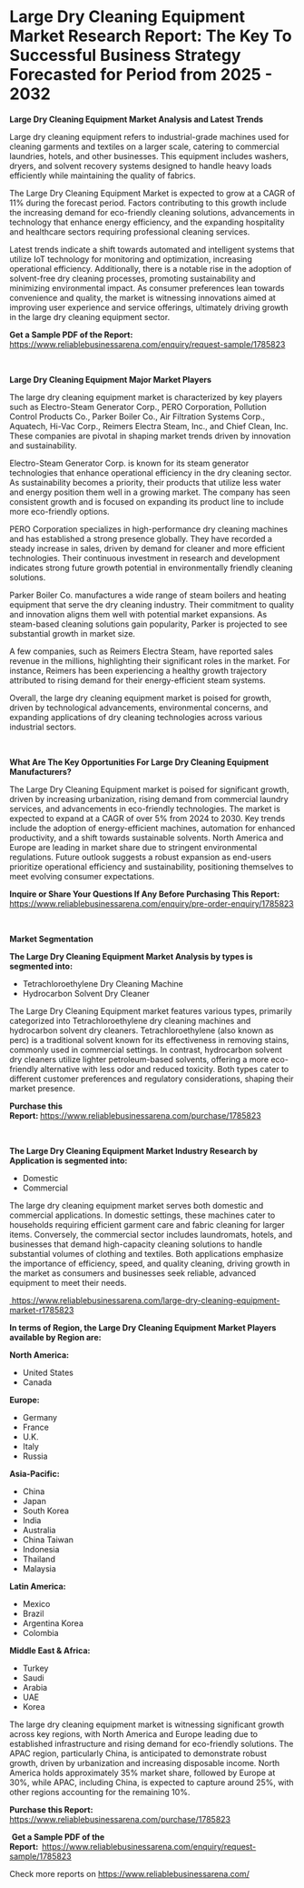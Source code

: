 <p><h1>Large Dry Cleaning Equipment Market Research Report: The Key To Successful Business Strategy Forecasted for Period from 2025 - 2032</h1></p><p><strong>Large Dry Cleaning Equipment Market Analysis and Latest Trends</strong></p>
<p><p>Large dry cleaning equipment refers to industrial-grade machines used for cleaning garments and textiles on a larger scale, catering to commercial laundries, hotels, and other businesses. This equipment includes washers, dryers, and solvent recovery systems designed to handle heavy loads efficiently while maintaining the quality of fabrics.</p><p>The Large Dry Cleaning Equipment Market is expected to grow at a CAGR of 11% during the forecast period. Factors contributing to this growth include the increasing demand for eco-friendly cleaning solutions, advancements in technology that enhance energy efficiency, and the expanding hospitality and healthcare sectors requiring professional cleaning services. </p><p>Latest trends indicate a shift towards automated and intelligent systems that utilize IoT technology for monitoring and optimization, increasing operational efficiency. Additionally, there is a notable rise in the adoption of solvent-free dry cleaning processes, promoting sustainability and minimizing environmental impact. As consumer preferences lean towards convenience and quality, the market is witnessing innovations aimed at improving user experience and service offerings, ultimately driving growth in the large dry cleaning equipment sector.</p></p>
<p><strong>Get a Sample PDF of the Report:&nbsp;</strong> <a href="https://www.reliablebusinessarena.com/enquiry/request-sample/1785823?utm_campaign=3021&utm_medium=2&utm_source=Github&utm_content=ia&utm_term=25032025&utm_id=large-dry-cleaning-equipment">https://www.reliablebusinessarena.com/enquiry/request-sample/1785823</a></p>
<p>&nbsp;</p>
<p><strong>Large Dry Cleaning Equipment Major Market Players</strong></p>
<p><p>The large dry cleaning equipment market is characterized by key players such as Electro-Steam Generator Corp., PERO Corporation, Pollution Control Products Co., Parker Boiler Co., Air Filtration Systems Corp., Aquatech, Hi-Vac Corp., Reimers Electra Steam, Inc., and Chief Clean, Inc. These companies are pivotal in shaping market trends driven by innovation and sustainability.</p><p>Electro-Steam Generator Corp. is known for its steam generator technologies that enhance operational efficiency in the dry cleaning sector. As sustainability becomes a priority, their products that utilize less water and energy position them well in a growing market. The company has seen consistent growth and is focused on expanding its product line to include more eco-friendly options.</p><p>PERO Corporation specializes in high-performance dry cleaning machines and has established a strong presence globally. They have recorded a steady increase in sales, driven by demand for cleaner and more efficient technologies. Their continuous investment in research and development indicates strong future growth potential in environmentally friendly cleaning solutions.</p><p>Parker Boiler Co. manufactures a wide range of steam boilers and heating equipment that serve the dry cleaning industry. Their commitment to quality and innovation aligns them well with potential market expansions. As steam-based cleaning solutions gain popularity, Parker is projected to see substantial growth in market size.</p><p>A few companies, such as Reimers Electra Steam, have reported sales revenue in the millions, highlighting their significant roles in the market. For instance, Reimers has been experiencing a healthy growth trajectory attributed to rising demand for their energy-efficient steam systems.</p><p>Overall, the large dry cleaning equipment market is poised for growth, driven by technological advancements, environmental concerns, and expanding applications of dry cleaning technologies across various industrial sectors.</p></p>
<p>&nbsp;</p>
<p><strong>What Are The Key Opportunities For Large Dry Cleaning Equipment Manufacturers?</strong></p>
<p><p>The Large Dry Cleaning Equipment market is poised for significant growth, driven by increasing urbanization, rising demand from commercial laundry services, and advancements in eco-friendly technologies. The market is expected to expand at a CAGR of over 5% from 2024 to 2030. Key trends include the adoption of energy-efficient machines, automation for enhanced productivity, and a shift towards sustainable solvents. North America and Europe are leading in market share due to stringent environmental regulations. Future outlook suggests a robust expansion as end-users prioritize operational efficiency and sustainability, positioning themselves to meet evolving consumer expectations.</p></p>
<p><strong>Inquire or Share Your Questions If Any Before Purchasing This Report:</strong> <a href="https://www.reliablebusinessarena.com/enquiry/pre-order-enquiry/1785823?utm_campaign=3021&utm_medium=2&utm_source=Github&utm_content=ia&utm_term=25032025&utm_id=large-dry-cleaning-equipment">https://www.reliablebusinessarena.com/enquiry/pre-order-enquiry/1785823</a></p>
<p>&nbsp;</p>
<p><strong>Market Segmentation</strong></p>
<p><strong>The Large Dry Cleaning Equipment Market Analysis by types is segmented into:</strong></p>
<p><ul><li>Tetrachloroethylene Dry Cleaning Machine</li><li>Hydrocarbon Solvent Dry Cleaner</li></ul></p>
<p><p>The Large Dry Cleaning Equipment market features various types, primarily categorized into Tetrachloroethylene dry cleaning machines and hydrocarbon solvent dry cleaners. Tetrachloroethylene (also known as perc) is a traditional solvent known for its effectiveness in removing stains, commonly used in commercial settings. In contrast, hydrocarbon solvent dry cleaners utilize lighter petroleum-based solvents, offering a more eco-friendly alternative with less odor and reduced toxicity. Both types cater to different customer preferences and regulatory considerations, shaping their market presence.</p></p>
<p><strong>Purchase this Report:&nbsp;</strong><a href="https://www.reliablebusinessarena.com/purchase/1785823?utm_campaign=3021&utm_medium=2&utm_source=Github&utm_content=ia&utm_term=25032025&utm_id=large-dry-cleaning-equipment">https://www.reliablebusinessarena.com/purchase/1785823</a></p>
<p>&nbsp;</p>
<p><strong>The Large Dry Cleaning Equipment Market Industry Research by Application is segmented into:</strong></p>
<p><ul><li>Domestic</li><li>Commercial</li></ul></p>
<p><p>The large dry cleaning equipment market serves both domestic and commercial applications. In domestic settings, these machines cater to households requiring efficient garment care and fabric cleaning for larger items. Conversely, the commercial sector includes laundromats, hotels, and businesses that demand high-capacity cleaning solutions to handle substantial volumes of clothing and textiles. Both applications emphasize the importance of efficiency, speed, and quality cleaning, driving growth in the market as consumers and businesses seek reliable, advanced equipment to meet their needs.</p></p>
<p><a href="https://www.reliablebusinessarena.com/large-dry-cleaning-equipment-market-r1785823?utm_campaign=3021&utm_medium=2&utm_source=Github&utm_content=ia&utm_term=25032025&utm_id=large-dry-cleaning-equipment">&nbsp;https://www.reliablebusinessarena.com/large-dry-cleaning-equipment-market-r1785823</a></p>
<p><strong>In terms of Region, the Large Dry Cleaning Equipment Market Players available by Region are:</strong></p>
<p>
    <p> <strong> North America: </strong>
        <ul>
            <li>United States</li>
            <li>Canada</li>
        </ul>
        </p> 
    <p> <strong> Europe: </strong>
        <ul>
            <li>Germany</li>
            <li>France</li>
            <li>U.K.</li>
            <li>Italy</li>
            <li>Russia</li>
        </ul>
        </p> 
    <p> <strong> Asia-Pacific: </strong>
        <ul>
            <li>China</li>
            <li>Japan</li>
            <li>South Korea</li>
            <li>India</li>
            <li>Australia</li>
            <li>China Taiwan</li>
            <li>Indonesia</li>
            <li>Thailand</li>
            <li>Malaysia</li>
        </ul>
        </p> 
    <p> <strong> Latin America: </strong>
        <ul>
            <li>Mexico</li>
            <li>Brazil</li>
            <li>Argentina Korea</li>
            <li>Colombia</li>
        </ul>
        </p> 
    <p> <strong> Middle East & Africa: </strong>
        <ul>
            <li>Turkey</li>
            <li>Saudi</li>
            <li>Arabia</li>
            <li>UAE</li>
            <li>Korea</li>
        </ul>
    </p>
    </p>
<p><p>The large dry cleaning equipment market is witnessing significant growth across key regions, with North America and Europe leading due to established infrastructure and rising demand for eco-friendly solutions. The APAC region, particularly China, is anticipated to demonstrate robust growth, driven by urbanization and increasing disposable income. North America holds approximately 35% market share, followed by Europe at 30%, while APAC, including China, is expected to capture around 25%, with other regions accounting for the remaining 10%.</p></p>
<p><strong>Purchase this Report: </strong><a href="https://www.reliablebusinessarena.com/purchase/1785823?utm_campaign=3021&utm_medium=2&utm_source=Github&utm_content=ia&utm_term=25032025&utm_id=large-dry-cleaning-equipment">https://www.reliablebusinessarena.com/purchase/1785823</a></p>
<p>&nbsp;<strong>Get a Sample PDF of the Report:&nbsp;&nbsp;</strong><a href="https://www.reliablebusinessarena.com/enquiry/request-sample/1785823?utm_campaign=3021&utm_medium=2&utm_source=Github&utm_content=ia&utm_term=25032025&utm_id=large-dry-cleaning-equipment">https://www.reliablebusinessarena.com/enquiry/request-sample/1785823</a></p>
<p><strong></strong></p>
<p>Check more reports on <a href="https://www.reliablebusinessarena.com/?utm_campaign=3021&utm_medium=2&utm_source=Github&utm_content=ia&utm_term=25032025&utm_id=large-dry-cleaning-equipment">https://www.reliablebusinessarena.com/</a></p>